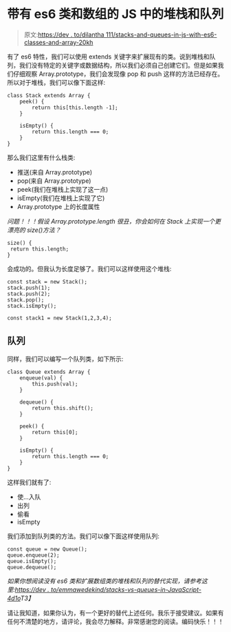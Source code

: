 # 带有 es6 类和数组的 JS 中的堆栈和队列

> 原文:[https://dev . to/dilantha 111/stacks-and-queues-in-js-with-es6-classes-and-array-20kh](https://dev.to/dilantha111/stacks-and-queues-in-js-with-es6-classes-and-array-20kh)

有了 es6 特性，我们可以使用 extends 关键字来扩展现有的类。说到堆栈和队列，我们没有特定的关键字或数据结构，所以我们必须自己创建它们。但是如果我们仔细观察 Array.prototype，我们会发现像 pop 和 push 这样的方法已经存在。所以对于堆栈，我们可以像下面这样:

```
class Stack extends Array {
    peek() {
        return this[this.length -1];
    }

    isEmpty() {
        return this.length === 0;
    }
} 
```

那么我们这里有什么栈类:

*   推送(来自 Array.prototype)
*   pop(来自 Array.prototype)
*   peek(我们在堆栈上实现了这一点)
*   isEmpty(我们在堆栈上实现了它)
*   Array.prototype 上的长度属性

*问题！！！假设 Array.prototype.length 很丑，你会如何在 Stack 上实现一个更漂亮的 size()方法？*

```
size() {
 return this.length;
} 
```

会成功的。但我认为长度足够了。我们可以这样使用这个堆栈:

```
const stack = new Stack();
stack.push(1);
stack.push(2);
stack.pop();
stack.isEmpty();

const stack1 = new Stack(1,2,3,4); 
```

## [](#queue)队列

同样，我们可以编写一个队列类，如下所示:

```
class Queue extends Array {
    enqueue(val) {
        this.push(val);
    }

    dequeue() {
        return this.shift();
    }

    peek() {
        return this[0];
    }

    isEmpty() {
        return this.length === 0;
    }
} 
```

这样我们就有了:

*   使…入队
*   出列
*   偷看
*   isEmpty

我们添加到队列类的方法。我们可以像下面这样使用队列:

```
const queue = new Queue();
queue.enqueue(2);
queue.isEmpty();
queue.dequeue(); 
```

*如果你想阅读没有 es6 类和扩展数组类的堆栈和队列的替代实现，请参考这里:[https://dev . to/emmawedekind/stacks-vs-queues-in-JavaScript-4d1o](https://dev.to/emmawedekind/stacks-vs-queues-in-javascript-4d1o)T3】*

请让我知道，如果你认为，有一个更好的替代上述任何。我乐于接受建议。如果有任何不清楚的地方，请评论，我会尽力解释。非常感谢您的阅读。编码快乐！！！